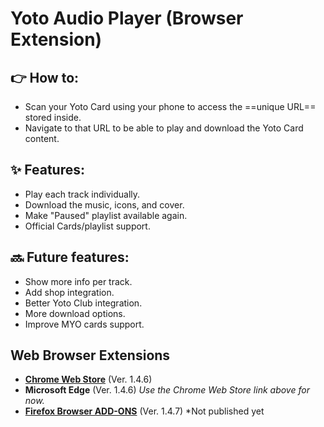 # Yoto Audio Player (Browser Extension)

## 👉 **How to:**
- Scan your Yoto Card using your phone to access the ==unique URL== stored inside.
- Navigate to that URL to be able to play and download the Yoto Card content.

## ✨ **Features:**
- Play each track individually.
- Download the music, icons, and cover.
- Make "Paused" playlist available again.
- Official Cards/playlist support.

## 🔜 **Future features:**
- Show more info per track.
- Add shop integration.
- Better Yoto Club integration.
- More download options.
- Improve MYO cards support.

## Web Browser Extensions
- **[Chrome Web Store](https://chromewebstore.google.com/detail/yoto-audio-player/ndmodaehbkhkcmpmplnlijknkcppllfn)** (Ver. 1.4.6)
- **Microsoft Edge** (Ver. 1.4.6) *Use the Chrome Web Store link above for now.*
- **[Firefox Browser ADD-ONS](https://addons.mozilla.org/es/firefox/addon/yoto-audio-player/)** (Ver. 1.4.7) *Not published yet
